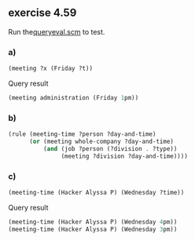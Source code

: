 ## exercise 4.59

Run the[queryeval.scm](./queryeval.scm) to test.

### a)

``` Scheme
(meeting ?x (Friday ?t))
```

Query result

``` Scheme
(meeting administration (Friday 1pm))
```

### b)

``` Scheme
(rule (meeting-time ?person ?day-and-time)
      (or (meeting whole-company ?day-and-time)
          (and (job ?person (?division . ?type))
               (meeting ?division ?day-and-time))))
```

### c)

``` Scheme
(meeting-time (Hacker Alyssa P) (Wednesday ?time))
```

Query result

``` Scheme
(meeting-time (Hacker Alyssa P) (Wednesday 4pm))
(meeting-time (Hacker Alyssa P) (Wednesday 3pm))
```
